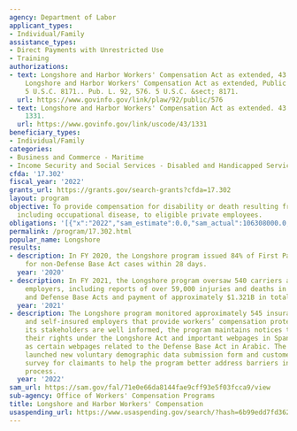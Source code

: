 ```yaml
---
agency: Department of Labor
applicant_types:
- Individual/Family
assistance_types:
- Direct Payments with Unrestricted Use
- Training
authorizations:
- text: Longshore and Harbor Workers' Compensation Act as extended, 43 U.S. C 1331;
    Longshore and Harbor Workers' Compensation Act as extended, Public Law 92-576,
    5 U.S.C. 8171.. Pub. L. 92, 576. 5 U.S.C. &sect; 8171.
  url: https://www.govinfo.gov/link/plaw/92/public/576
- text: Longshore and Harbor Workers' Compensation Act as extended. 43 U.S.C. &sect;
    1331.
  url: https://www.govinfo.gov/link/uscode/43/1331
beneficiary_types:
- Individual/Family
categories:
- Business and Commerce - Maritime
- Income Security and Social Services - Disabled and Handicapped Services
cfda: '17.302'
fiscal_year: '2022'
grants_url: https://grants.gov/search-grants?cfda=17.302
layout: program
objective: To provide compensation for disability or death resulting from injury,
  including occupational disease, to eligible private employees.
obligations: '[{"x":"2022","sam_estimate":0.0,"sam_actual":106308000.0,"usa_spending_actual":0.0},{"x":"2023","sam_estimate":100015000.0,"sam_actual":0.0,"usa_spending_actual":0.0},{"x":"2024","sam_estimate":97746000.0,"sam_actual":0.0,"usa_spending_actual":0.0}]'
permalink: /program/17.302.html
popular_name: Longshore
results:
- description: In FY 2020, the Longshore program issued 84% of First Payments of Compensation
    for non-Defense Base Act cases within 28 days.
  year: '2020'
- description: In FY 2021, the Longshore program oversaw 540 carriers and self-insured
    employers, including reports of over 59,000 injuries and deaths in the Longshore
    and Defense Base Acts and payment of approximately $1.321B in total compensation.
  year: '2021'
- description: The Longshore program monitored approximately 545 insurance carriers
    and self-insured employers that provide workers’ compensation protection. To ensure
    its stakeholders are well informed, the program maintains notices to workers of
    their rights under the Longshore Act and important webpages in Spanish, as well
    as certain webpages related to the Defense Base Act in Arabic. The program also
    launched new voluntary demographic data submission form and customer experience
    survey for claimants to help the program better address barriers in the claims
    process.
  year: '2022'
sam_url: https://sam.gov/fal/71e0e66da8144fae9cff93e5f03fcca9/view
sub-agency: Office of Workers' Compensation Programs
title: Longshore and Harbor Workers' Compensation
usaspending_url: https://www.usaspending.gov/search/?hash=6b99edd7fd3620e54328618782b20ead
---
```

